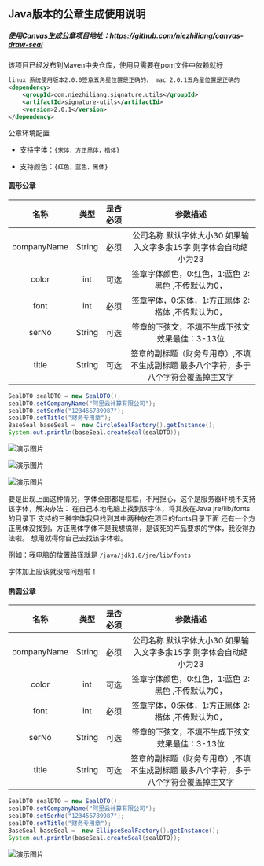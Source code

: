 ## Java版本的公章生成使用说明

##### 使用Canvas生成公章项目地址：https://github.com/niezhiliang/canvas-draw-seal

该项目已经发布到Maven中央仓库，使用只需要在pom文件中依赖就好

```xml
linux 系统使用版本2.0.0签章五角星位置是正确的， mac 2.0.1五角星位置是正确的
<dependency>
    <groupId>com.niezhiliang.signature.utils</groupId>
    <artifactId>signature-utils</artifactId>
    <version>2.0.1</version>
</dependency>
```
公章环境配置

- 支持字体：`{宋体，方正黑体，楷体}`

- 支持颜色：`{红色，蓝色，黑体}`

#### 圆形公章


| 名称   | 类型 | 是否必须| 参数描述
| :----: | :---: | :---: | :---:
| companyName  |String|  必须  |  公司名称 默认字体大小30 如果输入文字多余15字 则字体会自动缩小为23
| color  |int|  可选  |   签章字体颜色，0:红色，1:蓝色 2:黑色 ,不传默认为0，
| font  |int|  必须  |   签章字体，0:宋体，1:方正黑体 2:楷体 ,不传默认为0，
| serNo  |String|  可选  |   签章的下弦文，不填不生成下弦文  效果最佳：3-13位
| title  |String|  可选  |   签章的副标题（财务专用章）,不填不生成副标题 最多八个字符，多于八个字符会覆盖掉主文字


```java
SealDTO sealDTO = new SealDTO();
sealDTO.setCompanyName("阿里云计算有限公司");
sealDTO.setSerNo("123456789987");
sealDTO.setTitle("财务专用章");
BaseSeal baseSeal =  new CircleSealFactory().getInstance();
System.out.println(baseSeal.createSeal(sealDTO));
```

![演示图片](https://suyu-img.oss-cn-shenzhen.aliyuncs.com/%E9%BB%91%E4%BD%93.png)

![演示图片](https://suyu-img.oss-cn-shenzhen.aliyuncs.com/%E6%A5%B7%E4%BD%93.png)

![演示图片](https://suyu-img.oss-cn-shenzhen.aliyuncs.com/%E6%96%B9%E6%AD%A3%E9%BB%91%E4%BD%93.png)

要是出现上面这种情况，字体全部都是框框，不用担心，这个是服务器环境不支持该字体，解决办法：
在自己本地电脑上找到该字体，将其放在Java jre/lib/fonts的目录下 支持的三种字体我只找到其中两种放在项目的fonts目录下面 还有一个方正黑体没找到，方正黑体字体不是我想搞得，是该死的产品要求的字体，我没得办法啦。
想用就得你自己去找该字体啦。

例如：我电脑的放置路径就是 `/java/jdk1.8/jre/lib/fonts`

字体加上应该就没啥问题啦！

#### 椭圆公章


| 名称   | 类型 | 是否必须| 参数描述
| :----: | :---: | :---: | :---:
| companyName  |String|  必须  |  公司名称 默认字体大小30 如果输入文字多余15字 则字体会自动缩小为23
| color  |int|  可选  |   签章字体颜色，0:红色，1:蓝色 2:黑色 ,不传默认为0，
| font  |int|  必须  |   签章字体，0:宋体，1:方正黑体 2:楷体 ,不传默认为0，
| serNo  |String|  可选  |   签章的下弦文，不填不生成下弦文  效果最佳：3-13位
| title  |String|  可选  |   签章的副标题（财务专用章）,不填不生成副标题 最多八个字符，多于八个字符会覆盖掉主文字

```java
SealDTO sealDTO = new SealDTO();
sealDTO.setCompanyName("阿里云计算有限公司");
sealDTO.setSerNo("123456789987");
sealDTO.setTitle("财务专用章");
BaseSeal baseSeal =  new EllipseSealFactory().getInstance();
System.out.println(baseSeal.createSeal(sealDTO));
```
![演示图片](https://suyu-img.oss-cn-shenzhen.aliyuncs.com/%E5%AE%8B%E4%BD%93.png)




